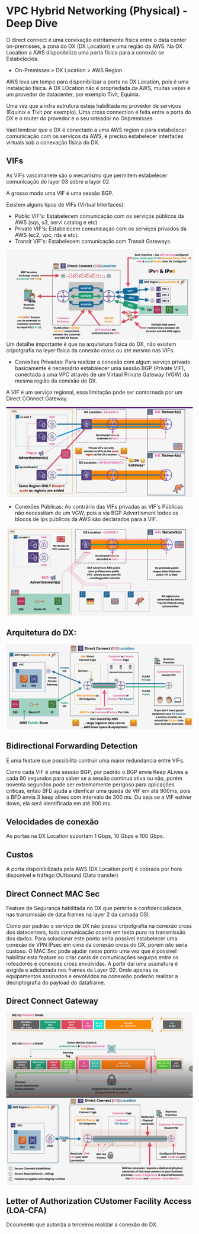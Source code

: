 # VPC Hybrid Networking (Physical) - Deep Dive 

O direct connect é uma conexação estritamente física entre o data center on-premisses, a zona do DX (DX Location) e uma região da AWS. Na DX Location a AWS disponibiliza uma porta física para a conexão se Estabelecida.

- On-Premisses > DX Location > AWS Region

AWS leva um tempo para disponibilizar a porta na DX Location, pois é uma instalação física. A DX LOcation não é propriedada da AWS, muitas vezes é um provedor de datacenter, por exemplo Tivit, Equinix.

Uma vez que a infra estrutura esteja habilitada no provedor de serviços (Equinix e Tivit por exemplo). Uma cross connection é feita entre a porta do DX e o router do provedor e o seu roteador no Onpremisses.

Vael lembrar que o DX é conectado a uma AWS region e para estabelecer comunicação com os serviços da AWS, é preciso estabelecer interfaces virtuais sob a conexação física do DX.


## VIFs
As VIFs vascimanete são o mecanismo que permitem estabelecer comunicação de layer 03 sobre a layer 02.

A grosso modo uma VIF é uma sessão BGP.

Existem alguns tipos de VIFs (Virtual Interfaces):

 - Public VIF's: Estabelecem comunicação com  os serviços públicos da AWS (sqs, s3, servi catalog e etc)
 - Private VIF's: Estabelecem comunicação com os serviços privados da AWS (ec2, vpc, rds e etc).
 - Transit VIF's: Estabelecem comunicação com Transit Gateways.

![Conceitos da VIF](./images/dx-vif-concepts.png)
Um detalhe importante é que na arquitetura física do DX, não existem cripotgrafia na leyer física da conexão cross ou até mesmo nas VIFs.

- Conexões Privadas: Para realizar a conexão com algum serviço privado basicamente é necessário estabalecer uma sessão BGP (Private VIF), conectada a uma VPC através de um Virtaul Private Gateway  (VGW) da mesma região da conexão do DX.

A VIF é um serviço regional, essa limitação pode ser contornada por um Direct COnnect Gateway.

![DX VIF Multi Region](./images/dx-vif-multi-region.png)

- Conexões Públicas: Ao contrário das VIFs privadas as VIF's Públicas não necessitam de um VGW, pois a via BGP Advertisment todos os blocos de Ips públicos da AWS são declarados para a VIF.

![DX VIF Publica](./images/dx-vif-public-architecture.png)

 ## Arquitetura do DX:

![Arquitetura do DX](./images/dx-architecture.png)

## Bidirectional Forwarding Detection 
É uma feature que possibilita contruir uma maior redundancia entre VIFs.

Como cada VIF é uma sessão BGP, por padrão o BGP envia Keep ALives a cada 90 segundos para saber se a sessão continua ativa ou não, porém noventa segundos pode ser extremamente perigoso para aplicações críticas, então  BFD ajuda a idenficar uma queda de VIF em até 900ms, pois o BFD envia 3 keep alives com intervalo de 300 ms. Ou seja se a VIF estiver down, ela será identificada em até 900 ms.
## Velocidades de conexão

As portas na DX Location suportam  1 Gbps, 10 Gbps e 100 Gbps.

## Custos

A porta disponibilizada pela AWS (DX Location port) é cobrada por hora disponível e tráfego OUtbound (Data transfer)

## Direct Connect MAC Sec

Feature de Segurança habilitada no DX que pemrite a confidencialidade, nas transmissão de data frames na layer 2 da camada OSI.

Como por padrão o serviço de DX não possuí cripotgrafia na conexão cross dos datacenters, toda comunicação ocorre em texto puro na transmissão dos dados. Para solucionar este ponto seria possível estabelecer uma conexão de VPN IPsec em cima da conexão cross do DX, poreḿ isto seria custoso. O MAC Sec pode ajudar neste ponto uma vez que é possível habilitar esta feature ao criar canis de comunicações segurps entre os roteadores e conexoes cross envolvidas. A partir daí uma assinatura é exigida e adicionada nos frames da Layer 02. Onde apenas os equipamentos assinados e envolvidos na conexeão poderão realizar a decriptografia do payload do dataframe.

## Direct Connect Gateway


![DataFrame](./images/dx-mac-sec-frames.png)
![Arquitetura do MacSec](./images/dx-mac-sec-architecture.png)

## Letter of Authorization CUstomer Facility Access (LOA-CFA)

Dcoumento que autoriza a terceiros realizar a conexão do DX.